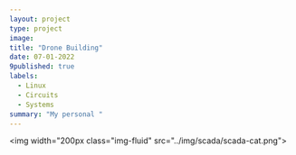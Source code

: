 ```yaml
---
layout: project
type: project
image: 
title: "Drone Building"
date: 07-01-2022
9published: true
labels:
  - Linux
  - Circuits
  - Systems
summary: "My personal "
---
```


<img width="200px class="img-fluid" src="../img/scada/scada-cat.png">
